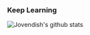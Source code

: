 ### Keep Learning
![Jovendish's github stats](https://github-readme-stats.vercel.app/api?username=Jovendish&show_icons=true&theme=solarized&count_private=true)


